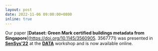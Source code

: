 ```yaml
---
layout: post
date: 2022-11-06 09:00:00+0800
inline: true
---
```


Our paper [**Dataset: Green Mark certified buildings metadata from Singapore**](https://doi.org/10.1145/3560905. 3567771) was presented in [**SenSys'22**](http://sensys.acm.org/2022/) at the [**DATA**](https://data-workshop.github.io/DATA2022/) workshop and is now available online.
